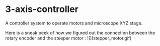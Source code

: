 # 3-axis-controller

<p>A controller system to operate motors and microscope XYZ stage.
</p>
<p>Here is a sneak peek of how we figured out the connection between the rotary encoder and the steeper motor : ![](stepper_motor.gif)
